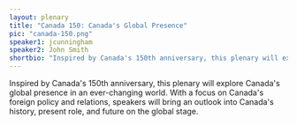 ```yaml
---
layout: plenary
title: "Canada 150: Canada's Global Presence"
pic: "canada-150.png"
speaker1: jcunningham
speaker2: John Smith
shortbio: "Inspired by Canada's 150th anniversary, this plenary will explore Canada's global presence in an ever-changing world. With a focus on Canada's foreign policy and relations, speakers will bring an outlook into Canada's history, present role, and future on the global stage. "
---
```


Inspired by Canada's 150th anniversary, this plenary will explore Canada's global presence in an ever-changing world. With a focus on Canada's foreign policy and relations, speakers will bring an outlook into Canada's history, present role, and future on the global stage.
